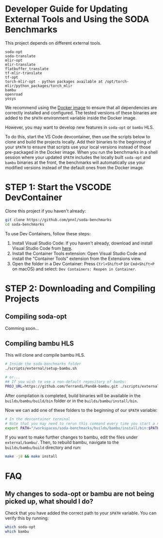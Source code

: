 # Developer Guide for Updating External Tools and Using the SODA Benchmarks

This project depends on different external tools. 

```
soda-opt
soda-translate
mlir-opt
mlir-translate
flatbuffer_translate
tf-mlir-translate
tf-opt
torch-mlir-opt - python packages available at /opt/torch-mlir/python_packages/torch_mlir
bambu
openroad
yosys
```

We recommend using the [Docker image](.devcontainer/Dockerfile#1) to ensure that all dependencies are correctly installed and configured. The tested versions of these binaries are added to the `$PATH` environment variable inside the Docker image.

However, you may want to develop new features in `soda-opt` or `bambu` HLS.

To do this, start the VS Code devcontainer, then use the scripts below to clone and build the projects locally. Add their binaries to the beginning of your `$PATH` to ensure that scripts use your local versions instead of those pre-packaged in the Docker image.
When you run the benchmarks in a shell session where your updated `$PATH` includes the locally built `soda-opt` and `bambu` binaries at the front, the benchmarks will automatically use your modified versions instead of the default ones from the Docker image.


# STEP 1: Start the VSCODE DevContainer

Clone this project if you haven't already:

```sh
git clone https://github.com/pnnl/soda-benchmarks
cd soda-benchmarks
```

To use Dev Containers, follow these steps:

1. Install Visual Studio Code: If you haven't already, download and install Visual Studio Code from [here](https://code.visualstudio.com/download).
2. Install the Container Tools extension: Open Visual Studio Code and install the "Container Tools" extension from the Extensions view.
3. Open the folder in a Dev Container: Press `Ctrl+Shift+P` (or `Cmd+Shift+P` on macOS) and select: `Dev Containers: Reopen in Container`.


# STEP 2: Downloading and Compiling Projects

## Compiling soda-opt

Comming soon...


## Compiling bambu HLS

This will clone and compile bambu HLS.

```sh
# Inside the soda-benchmarks folder
./scripts/external/setup-bambu.sh

# or...
## If you wish to use a non-default repository of bambu:
PROJ_URL=https://github.com/ferrandi/PandA-bambu.git ./scripts/external/setup-bambu.sh
```

After compilation is completed, build binaries will be available in the `builds/bambu/build/bin` folder or in the `builds/bambu/install/bin`.

Now we can add one of these folders to the beginning of our `$PATH` variable:

```sh
# In the devcontainer terminal
# Note that you may need to rerun this command every time you start a new terminal session
export PATH="/workspaces/soda-benchmarks/builds/bambu/install/bin:$PATH"
```

If you want to make further changes to bambu, edit the files under `external/bambu/`. Then, to rebuild bambu, navigate to the `builds/bambu/build` directory and run:

```sh
make -j8 && make install
```


# FAQ

## My changes to soda-opt or bambu are not being picked up, what should I do?

Check that you have added the correct path to your `$PATH` variable. You can verify this by running:

```sh
which soda-opt
which bambu
```